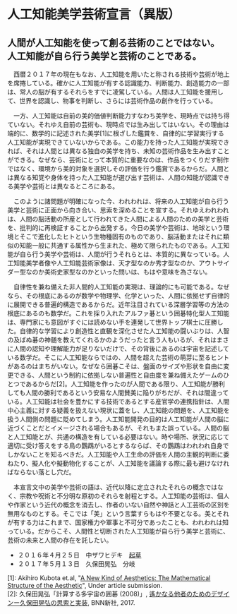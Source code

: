 人工知能美学芸術宣言（異版）
=============

人間が人工知能を使って創る芸術のことではない。  
人工知能が自ら行う美学と芸術のことである。
-------------

　西暦２０１７年の現在もなお、人工知能を用いたと称される技術や芸術が地上を席捲している。確かに人工知能が有する認識能力、判断能力、創造能力の一部は、常人の脳が有するそれらをすでに凌駕している。人間は人工知能を援用して、世界を認識し、物事を判断し、さらには芸術作品の創作を行っている。

　一方、人工知能は自前の美的価値判断能力すなわち美学を、現時点では持ち得ていない。それゆえ自前の芸術も、現時点では生み出してはいない。その理由は端的に、数学的に記述された美学[1]に根ざした鑑賞を、自律的に学習実行する人工知能が実現できていないからである。この能力を持った人工知能が実現できれば、それは人間とは異なる独自の美学を持ち、未知の芸術作品を生み出すことができる。なぜなら、芸術にとって本質的に重要なのは、作品をつくりだす制作ではなく、環境から美的対象を選択しその評価を行う鑑賞であるからだ。人間とは異なる知覚や身体を持った人工知能が選び出す芸術は、人間の知能が認識できる美学や芸術とは異なるところにある。

　このように諸問題が明確になった今、われわれは、将来の人工知能が自ら行う美学と芸術に正面から向き合い、思索を深めることを宣する。それゆえわれわれは、人間の脳活動の所産として行われてきた人間による人間のための美学と芸術を、批判的に再検証することから出発する。今日の美学や芸術は、地球という環境とそこで進化したヒトという生物種固有のものであり、脳活動またはそれに類似の知能一般に共通する属性から生まれた、極めて限られたものである。人工知能が自ら行う美学や芸術は、人間が行うそれらとは、本質的に異なっている。人工知能美学者像や人工知能芸術家像は、天才型なのか秀才型なのか、アウトサイダー型なのか美術史家型なのかといった問いは、もはや意味を為さない。

　自律性を兼ね備えた非人間的人工知能の実現は、理論的にも可能である。なぜなら、その根底にあるのが数学や物理学、化学といった、人間に依拠せず自律的に展開できる普遍的構造であるからだ。近年注目されている深層学習等の方法の根底にあるのも数学だ。これを採り入れたアルファ碁という囲碁特化型人工知能は、専門家にも意図がすぐには読めない手を連発して世界トップ棋士に圧勝した。自律的な学習により創造性と直観を深化させた人工知能の闘いぶりは、人智の及ばぬ碁の神髄を教えてくれるかのようだったと言う人もいるが、それはまさに人間の認知や理解能力が足りないだけで、その背後にあるのは宇宙を記述している数学だ。そこに人工知能ならではの、人間を超えた芸術の萌芽に至るヒントがあるのはまちがいない。なぜなら囲碁こそは、盤面のサイズや形状を自由に変更できる、人間という制約に依拠しない普遍性と自由度を兼ね備えたゲームのひとつであるからだ[2]。人工知能を作ったのが人間である限り、人工知能が勝利しても人間の勝利であるという安易な人間賛美に陥りがちだが、それは間違っている。人工知能は社会を豊かにする技術であるとする産官学の連携指針は、人間中心主義に対する疑義を扱えない現状に蓋をし、人工知能の問題を、人工知能を扱う人間側の問題に貶めてしまう。人工知能開発の目的は人工知能が人間の脳に近づくことだとイメージされる場合もあるが、それもまた誤っている。人間の脳と人工知能とが、共通の構造を有している必要はない。時や場所、状況に応じて適切に受け答えをする鳥の鸚鵡がいるとするならば、その鸚鵡はわれわれ自身でしかないことを知るべきだ。人工知能や人工生命の評価を人間の主観的判断に委ねたり、擬人化や擬動物化することが、人工知能を議論する際に最も避けなければならない落とし穴だ。

　本宣言文中の美学や芸術の語は、近代以降に定立されたそれらの概念ではなく、宗教や呪術と不分明な原初のそれらを射程とする。人工知能の芸術は、個人や作家という近代の概念を消去し、作者のいない自然や神話と人工芸術の区別を無用なものとする。そこでは「美」という言葉すらもはや不要となる。美とそれが有する力はこれまで、国家権力や軍事と不可分であったことも、われわれは知っている。だからこそ、人間性と切断された人工知能が自ら行う美学と芸術に、芸術の未来と人間の存在を託したい。

- ２０１６年４月２５日　中ザワヒデキ　[起草](http://aloalo.co.jp/ai/manifesto.html)
- ２０１７年５月１３日　久保田晃弘　分岐

[1]: Akihiro Kubota et.al, "[A New Kind of Aesthetics: The Mathematical Structure of the Aesthetic](https://www.dropbox.com/s/ccif09xpof7b519/NKA161207J.pdf?dl=0)", Under article submission.  
[2]: 久保田晃弘「計算する多宇宙の囲碁 (2008)」, [遙かなる他者のためのデザインー久保田晃弘の思索と実装](http://www.bnn.co.jp/books/8517/), BNN新社, 2017.
